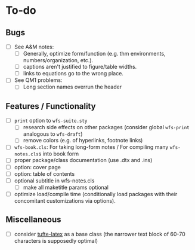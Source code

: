 To-do
=====

Bugs
----
* [ ] See A&M notes:
    * [ ] Generally, optimize form/function (e.g. thm environments, numbers/organization, etc.).
    * [ ] captions aren't justified to figure/table widths.
    * [ ] links to equations go to the wrong place.
* [ ] See QM1 problems:
  * [ ] Long section names overrun the header

Features / Functionality
------------------------
* [ ] `print` option to `wfs-suite.sty`
   * [ ] research side effects on other packages
     (consider global `wfs-print` analogous to `wfs-draft`)
   * [ ] remove colors (e.g. of hyperlinks, footnote links)
* [ ] `wfs-book.cls`: For taking long-form notes / 
  For compiling many `wfs-notes.cls`s into book form
* [ ] proper package/class documentation (use .dtx and .ins)
* [ ] option: cover page
* [ ] option: table of contents
* [ ] optional subtitle in wfs-notes.cls
  * [ ] make all maketitle params optional
* [ ] optimize load/compile time (conditionally load packages with their
  concomitant customizations via options).

Miscellaneous
-------------
* [ ] consider [tufte-latex](https://ctan.org/pkg/tufte-latex?lang=en)
  as a base class (the narrower text block of 60-70 characters is supposedly
  optimal)
